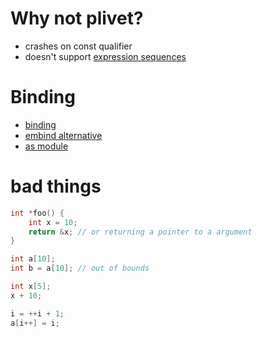# Why not plivet?
- crashes on const qualifier 
- doesn't support [expression sequences](examples/expr_seq.c)

# Binding
- [binding](https://emscripten.org/docs/porting/connecting_cpp_and_javascript/embind.html#embind)
- [embind alternative](https://emscripten.org/docs/porting/connecting_cpp_and_javascript/WebIDL-Binder.html#webidl-binder)
- [as module](https://web.dev/emscripten-npm/)


# bad things
```c
int *foo() {
    int x = 10;
    return &x; // or returning a pointer to a argument 
}
```

```c
int a[10];
int b = a[10]; // out of bounds
```

```c
int x[5];
x + 10;
```

```c
i = ++i + 1;
a[i++] = i;
```
